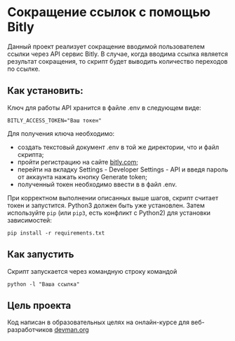 # Сокращение ссылок с помощью Bitly
 Данный проект реализует сокращение вводимой пользователем ссылки через API сервис Bitly. В случае, когда вводима ссылка является результат сокращения, то скрипт будет выводить количество переходов по ссылке.
## Как установить:
Ключ для работы API хранится в файле .env в следующем виде:
```
BITLY_ACCESS_TOKEN="Ваш токен" 
```
Для получения ключа необходимо: 
- создать текстовый документ .env в той же директории, что и файл скрипта;
- пройти регистрацию на сайте [bitly.com](https://www.bitly.com/);
- перейти на вкладку Settings - Developer Settings - API и введя пароль от аккаунта нажать кнопку Generate token;
- полученный токен необходимо ввести в в файл .env. 

При корректном выполнении описанных выше шагов, скрипт считает токен и запустится.
Python3 должен быть уже установлен. Затем используйте `pip` (или `pip3`, есть конфликт с Python2) для установки зависимостей:
```
pip install -r requirements.txt
```
## Как запустить

Скрипт запускается через командную строку командой 
```
python -l "Ваша ссылка"
```
## Цель проекта 
Код написан в образовательных целях на онлайн-курсе для веб-разработчиков [devman.org](https://dvmn.org/)
